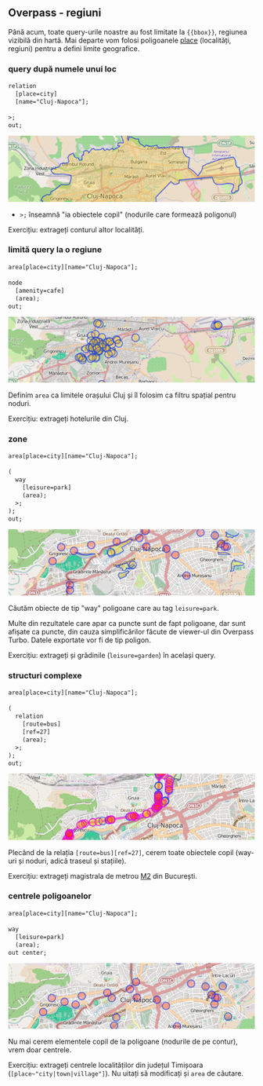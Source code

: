 ## Overpass - regiuni

Până acum, toate query-urile noastre au fost limitate la `{{bbox}}`, regiunea
vizibilă din hartă. Mai departe vom folosi poligoanele
[place](http://wiki.openstreetmap.org/wiki/Key:place) (localități, regiuni)
pentru a defini limite geografice.


### query după numele unui loc
```
relation
  [place=city]
  [name="Cluj-Napoca"];

>;
out;
```

![Poligon Cluj](screenshots/place=city,name="Cluj-Napoca".png)

* `>;` înseamnă "ia obiectele copil" (nodurile care formează poligonul)

Exercițiu: extrageți conturul altor localități.


### limită query la o regiune
```
area[place=city][name="Cluj-Napoca"];

node
  [amenity=cafe]
  (area);
out;
```

![Cafenele din Cluj](screenshots/cluj-amenity=cafe.png)

Definim `area` ca limitele orașului Cluj și îl folosim ca filtru spațial pentru
noduri.

Exercițiu: extrageți hotelurile din Cluj.


### zone
```
area[place=city][name="Cluj-Napoca"];

(
  way
    [leisure=park]
    (area);
  >;
);
out;
```

![Parcuri din Cluj](screenshots/cluj-leisure=park.png)

Căutăm obiecte de tip "way" poligoane care au tag `leisure=park`.

Multe din rezultatele care apar ca puncte sunt de fapt poligoane, dar sunt
afișate ca puncte, din cauza simplificărilor făcute de viewer-ul din Overpass
Turbo. Datele exportate vor fi de tip poligon.

Exercițiu: extrageți și grădinile (`leisure=garden`) în același query.


### structuri complexe
```
area[place=city][name="Cluj-Napoca"];

(
  relation
    [route=bus]
    [ref=27]
    (area);
  >;
);
out;
```

![Autobuzul 27](screenshots/cluj-route=bus,ref=27.png)

Plecând de la relația `[route=bus][ref=27]`, cerem toate obiectele copil
(way-uri și noduri, adică traseul și stațiile).

Exercițiu: extrageți magistrala de metrou
[M2](http://www.openstreetmap.org/relation/2947020) din București.


### centrele poligoanelor
```
area[place=city][name="Cluj-Napoca"];

way
  [leisure=park]
  (area);
out center;
```

![Centrele parcurilor din Cluj](screenshots/cluj-leisure=park-center.png)

Nu mai cerem elementele copil de la poligoane (nodurile de pe contur), vrem
doar centrele.

Exercițiu: extrageți centrele localităților din județul Timișoara
(`[place~"city|town|village"]`). Nu uitați să modificați și `area` de căutare.
